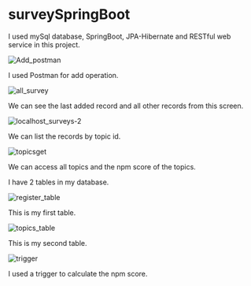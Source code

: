 # surveySpringBoot

I used mySql database, SpringBoot, JPA-Hibernate and RESTful web service in this project.

![Add_postman](https://user-images.githubusercontent.com/44475035/84965722-56b11a00-b118-11ea-95af-d6d4ca16795a.PNG)

I used Postman for add operation.

![all_survey](https://user-images.githubusercontent.com/44475035/84966262-bf4cc680-b119-11ea-888a-e7d97f841c88.PNG)

We can see the last added record and all other records from this screen.

![localhost_surveys-2](https://user-images.githubusercontent.com/44475035/84966644-ac86c180-b11a-11ea-89cf-cfe92a78e6a5.PNG)

We can list the records by topic id.

![topicsget](https://user-images.githubusercontent.com/44475035/84966817-1bfcb100-b11b-11ea-8c21-297785bee34b.PNG)

We can access all topics and the npm score of the topics.

I have 2 tables in my database.

![register_table](https://user-images.githubusercontent.com/44475035/84966706-d809ac00-b11a-11ea-8f38-1a0a572ea626.PNG)

This is my first table.

![topics_table](https://user-images.githubusercontent.com/44475035/84966726-e6f05e80-b11a-11ea-8754-9dc7bb9f1051.PNG)

This is my second table.

![trigger](https://user-images.githubusercontent.com/44475035/84967341-65013500-b11c-11ea-8118-27df6f83a0ba.PNG)

I used a trigger to calculate the npm score.







